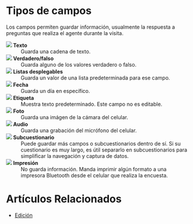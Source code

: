 # Tipos de campos

Los campos permiten guardar información, usualmente la respuesta a preguntas
que realiza el agente durante la visita.

<dl>
  <dt><strong><img class=textsize src=/images/icons/text.png /> Texto</strong></dt>
  <dd>Guarda una cadena de texto.</dd>
  <dt><strong><img class=textsize src=/images/icons/yes-no.png /> Verdadero/falso</strong></dt>
  <dd>Guarda alguno de los valores verdadero o falso.</dd>
  <dt><strong><img class=textsize src=/images/icons/list.png /> Listas desplegables</strong></dt>
  <dd>Guarda un valor de una lista predeterminada para ese campo.</dd>
  <dt><strong><img class=textsize src=/images/icons/date.png /> Fecha</strong></dt>
  <dd>Guarda un día en específico.</dd>
  <dt><strong><img class=textsize src=/images/icons/tag.png /> Etiqueta</strong></dt>
  <dd>Muestra texto predeterminado. Este campo no es editable.</dd>
  <dt><strong><img class=textsize src=/images/icons/photo.png /> Foto</strong></dt>
  <dd>Guarda una imágen de la cámara del celular.</dd>
  <dt><strong><img class=textsize src=/images/icons/audio.png /> Audio</strong></dt>
  <dd>Guarda una grabación del micrófono del celular.</dd>
  <dt><strong><img class=textsize src=/images/icons/subquestionnaire.png /> Subcuestionario</strong></dt>
  <dd>Puede guardar más campos o subcuestionarios dentro de sí.
  Si su cuestionario es muy largo, es útil separarlo en subcuestionarios
  para simplificar la navegación y captura de datos.</dd>
  <dt><strong><img class=textsize src=/images/icons/print.png /> Impresión</strong></dt>
  <dd>No guarda información. Manda imprimir algún formato a una impresora
  Bluetooth desde el celular que realiza la encuesta.</dd>
</dl>

# Artículos Relacionados

* [Edición](edicion)
